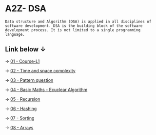 # A2Z- DSA 

`Data structure and Algorithm (DSA) is applied in all disciplines of software development. DSA is the building block of the software development process. It is not limited to a single programming language.`


## Link below &#8595;

&#8594; [01 - Course-L1](./01.%20Course-L1/)

&#8594; [02 - Time and space complexity ](./02.%20Time%20and%20space%20complexity/)

&#8594; [03 - Pattern question ](./03.%20Pattern%20Questions/)

&#8594; [04 - Basic Maths - Ecuclear Algorithm ](./04.%20Basic%20Maths-Euclidean%20Algorithm/)


&#8594; [05 - Recursion](./05.%20Recursion/)                            

&#8594; [06 - Hashing](./06.%20Hashing/)      

&#8594; [07 - Sorting](./07.%20Sorting/)                         

&#8594; [08 - Arrays](./08.%20Array/)                         

